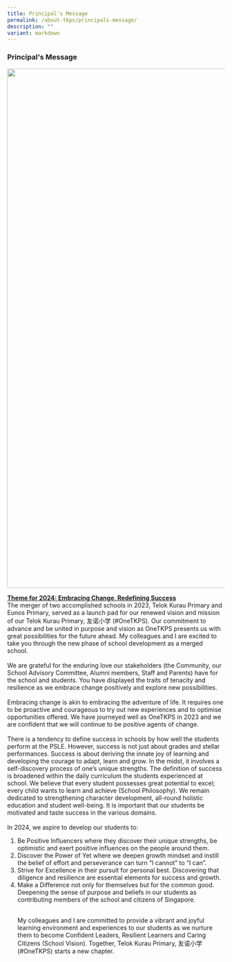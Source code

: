 ```yaml
---
title: Principal's Message
permalink: /about-tkps/principals-message/
description: ""
variant: markdown
---
```

### **Principal's Message**

<div class="container">
<div class="image">
<img src="/images/Mrs_Grace_Leong___With_Name.png" style="width:30vh"></div>

<u><b>Theme for 2024: Embracing Change, Redefining Success</b></u>
<br>The merger of two accomplished schools in 2023, Telok Kurau Primary and Eunos Primary, served as a launch pad for our renewed vision and mission of our Telok Kurau Primary, 友诺小学 (#OneTKPS). Our commitment to advance and be united in purpose and vision as OneTKPS presents us with great possibilities for the future ahead. My colleagues and I are excited to take you through the new phase of school development as a merged school. 
<br>
<br>We are grateful for the enduring love our stakeholders (the Community, our School Advisory Committee, Alumni members, Staff and Parents) have for the school and students. You have displayed the traits of tenacity and resilience as we embrace change positively and explore new possibilities. 
<br>
<br>Embracing change is akin to embracing the adventure of life. It requires one to be proactive and courageous to try out new experiences and to optimise opportunities offered. We have journeyed well as OneTKPS in 2023 and we are confident that we will continue to be positive agents of change.
<br>
<br>There is a tendency to define success in schools by how well the students perform at the PSLE. However, success is not just about grades and stellar performances. Success is about deriving the innate joy of learning and developing the courage to adapt, learn and grow. In the midst, it involves a self-discovery process of one’s unique strengths. The definition of success is broadened within the daily curriculum the students experienced at school. We believe that every student possesses great potential to excel; every child wants to learn and achieve (School Philosophy). We remain dedicated to strengthening character development, all-round holistic education and student well-being. It is important that our students be motivated and taste success in the various domains. 
<br>
<br>In 2024, we aspire to develop our students to:
<ol>
<li>Be Positive Influencers where they discover their unique strengths, be optimistic and exert positive influences on the people around them. </li>

<li>Discover the Power of Yet where we deepen growth mindset and instill the belief of effort and perseverance can turn “I cannot” to “I can”. </li>

<li>Strive for Excellence in their pursuit for personal best. Discovering that diligence and resilience are essential elements for success and growth. </li>

<li>Make a Difference not only for themselves but for the common good. Deepening the sense of purpose and beliefs in our students as contributing members of the school and citizens of Singapore. </li>

<br>My colleagues and I are committed to provide a vibrant and joyful learning environment and experiences to our students as we nurture them to become Confident Leaders, Resilient Learners and Caring Citizens (School Vision). Together, Telok Kurau Primary, 友诺小学 (#OneTKPS) starts a new chapter.</ol></div>